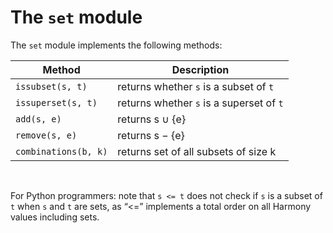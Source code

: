 # The `set` module

The `set` module implements the following methods:


| Method | Description |
| ------ | ------- |
| `issubset(s, t)` | returns whether `s` is a subset of `t` |
| `issuperset(s, t)` | returns whether `s` is a superset of `t` |
| `add(s, e)` | returns s ∪ {e} |
| `remove(s, e)` | returns s − {e} |
| `combinations(b, k)` | returns set of all subsets of size k |

<br />

For Python programmers: note that `s <= t` does not check if `s` is a subset of `t` when `s` and `t` are sets, as “<=” implements a total order on all Harmony values including sets.